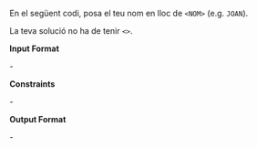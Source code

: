 En el següent codi, posa el teu nom en lloc de `<NOM>` (e.g. `JOAN`).

La teva solució no ha de tenir `<>`.

**Input Format**

\-

**Constraints**

\-

**Output Format**

\-
